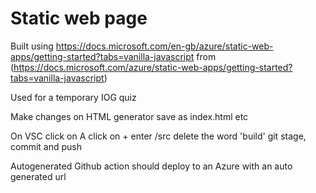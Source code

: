 # Static web page


Built using https://docs.microsoft.com/en-gb/azure/static-web-apps/getting-started?tabs=vanilla-javascript from
(https://docs.microsoft.com/azure/static-web-apps/getting-started?tabs=vanilla-javascript) 

Used for a temporary IOG quiz

Make changes on HTML generator
save as index.html etc

On VSC
    click on A
    click on +
    enter /src
    delete the word 'build'
    git stage, commit and push

Autogenerated Github action should deploy to an Azure with an auto generated url


